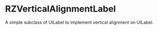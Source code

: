 RZVerticalAlignmentLabel
========================

A simple subclass of UILabel to implement vertical alignment on UILabel.
